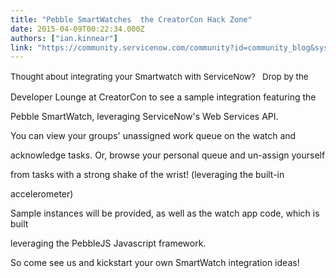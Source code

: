 ```yaml
---
title: "Pebble SmartWatches  the CreatorCon Hack Zone"
date: 2015-04-09T00:22:34.000Z
authors: ["ian.kinnear"]
link: "https://community.servicenow.com/community?id=community_blog&sys_id=013e2e6ddbd0dbc01dcaf3231f961939"
---
```

<p class="p1"><span style="font-size: 10pt; line-height: 1.5em;">Thought about integrating your Smartwatch with ServiceNow?   Drop by the</span></p><p class="p1">Developer Lounge at CreatorCon to see a sample integration featuring the</p><p class="p1">Pebble SmartWatch, leveraging ServiceNow's Web Services API.</p><p class="p2"></p><p class="p1">You can view your groups' unassigned work queue on the watch and</p><p class="p1">acknowledge tasks. Or, browse your personal queue and un-assign yourself</p><p class="p1">from tasks with a strong shake of the wrist! (leveraging the built-in</p><p class="p1">accelerometer)</p><p class="p2"></p><p class="p1">Sample instances will be provided, as well as the watch app code, which is built</p><p class="p1">leveraging the PebbleJS Javascript framework.</p><p class="p2"></p><p class="p1">So come see us and kickstart your own SmartWatch integration ideas!</p>